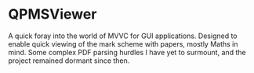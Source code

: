 # QPMSViewer

A quick foray into the world of MVVC for GUI applications. Designed to enable quick viewing of the mark scheme with papers, mostly Maths in mind. Some complex PDF parsing hurdles I have yet to surmount, and the project remained dormant since then. 
